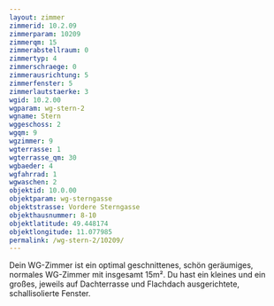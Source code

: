 ```yaml
---
layout: zimmer
zimmerid: 10.2.09
zimmerparam: 10209
zimmerqm: 15
zimmerabstellraum: 0
zimmertyp: 4
zimmerschraege: 0
zimmerausrichtung: 5
zimmerfenster: 5
zimmerlautstaerke: 3
wgid: 10.2.00
wgparam: wg-stern-2
wgname: Stern
wggeschoss: 2
wgqm: 9
wgzimmer: 9
wgterrasse: 1
wgterrasse_qm: 30
wgbaeder: 4
wgfahrrad: 1
wgwaschen: 2
objektid: 10.0.00
objektparam: wg-sterngasse
objektstrasse: Vordere Sterngasse
objekthausnummer: 8-10
objektlatitude: 49.448174
objektlongitude: 11.077985
permalink: /wg-stern-2/10209/
---
```

Dein WG-Zimmer ist ein optimal geschnittenes, schön geräumiges, normales WG-Zimmer mit insgesamt 15m². Du hast ein kleines und ein großes, jeweils auf Dachterrasse und Flachdach ausgerichtete, schallisolierte Fenster. 